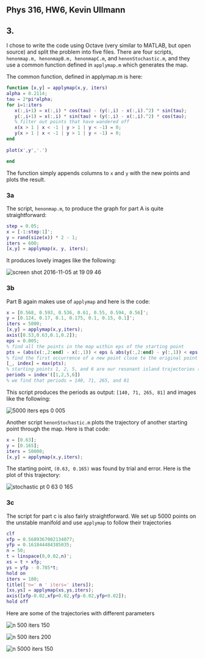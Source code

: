 ## Phys 316, HW6, Kevin Ullmann
## 3.

I chose to write the code using Octave (very similar to MATLAB, but open source) and split the problem into five files. There are four scripts, `henonmap.m, henonmapB.m, henonmapC.m`, and `henonStochastic.m`, and they use a common function defined in `applymap.m` which generates the map.

The common function, defined in applymap.m is here:

```MATLAB
function [x,y] = applymap(x,y, iters)
alpha = 0.2114;
tau = 2*pi*alpha;
for i=1:iters
   x(:,i+1) = x(:,i) * cos(tau) - (y(:,i) - x(:,i).^2) * sin(tau);
   y(:,i+1) = x(:,i) * sin(tau) + (y(:,i) - x(:,i).^2) * cos(tau);
   % filter out points that have wandered off
   x(x > 1 | x < -1 | y > 1 | y < -1) = 0;
   y(x > 1 | x < -1 | y > 1 | y < -1) = 0;
end
   
plot(x',y','.')

end
```

The function simply appends columns to `x` and `y` with the new points and plots the result.

### 3a
The script, `henonmap.m`, to produce the graph for part A is quite straightforward:

```MATLAB
step = 0.05;
x = [-1:step:1]';
y = rand(size(x)) * 2 - 1;
iters = 600;
[x,y] = applymap(x, y, iters);
```

It produces lovely images like the following:

![screen shot 2016-11-05 at 19 09 46](https://cloud.githubusercontent.com/assets/214996/20768464/bd94aa4c-b703-11e6-8239-ebf6d9260533.png)

### 3b
Part B again makes use of `applymap` and here is the code:

```MATLAB
x = [0.568, 0.593, 0.536, 0.61, 0.55, 0.594, 0.56]';
y = [0.124, 0.17, 0.1, 0.175, 0.1, 0.15, 0.1]';
iters = 5000;
[x,y] = applymap(x,y,iters);
axis([0.53,0.63,0.1,0.2]);
eps = 0.005;
% find all the points in the map within eps of the starting point
pts = (abs(x(:,2:end) - x(:,1)) < eps & abs(y(:,2:end) - y(:,1)) < eps)';
% find the first occurrence of a new point close to the original point
[_, index] = max(pts);
% starting points 1, 2, 5, and 6 are our resonant island trajectories (found by inspection)
periods = index'([1,2,5,6])
% we find that periods = 140, 71, 265, and 81
```

This script produces the periods as output: `[140, 71, 265, 81]` and images like the following:

![5000 iters eps 0 005](https://cloud.githubusercontent.com/assets/214996/20768506/ecbfbe6a-b703-11e6-9054-a1f336e5d2da.png)

Another script `henonStochastic.m` plots the trajectory of another starting point through the map. Here is that code:

```MATLAB
x = [0.63];
y = [0.165];
iters = 50000;
[x,y] = applymap(x,y,iters);
```

The starting point, `(0.63, 0.165)` was found by trial and error. Here is the plot of this trajectory:

![stochastic pt 0 63 0 165](https://cloud.githubusercontent.com/assets/214996/20768640/4ae0550e-b704-11e6-8a50-bd6422c74e9a.png)

### 3c

The script for part c is also fairly straightforward. We set up 5000 points on the unstable manifold and use `applymap` to follow their trajectories

```MATLAB
clf
xfp = 0.5689367002134077;
yfp = 0.161844484385035;
n = 50;
t = linspace(0,0.02,n)';
xs = t + xfp;
ys = yfp - 0.785*t;
hold on
iters = 180;
title(['n=' n ' iters=' iters]);
[xs,ys] = applymap(xs,ys,iters);
axis([xfp-0.02,xfp+0.02,yfp-0.02,yfp+0.02]);
hold off
```

Here are some of the trajectories with different parameters

![n 500 iters 150](https://cloud.githubusercontent.com/assets/214996/20768566/0b1b8a1a-b704-11e6-932b-d54527d20d05.png)

![n 500 iters 200](https://cloud.githubusercontent.com/assets/214996/20768620/2db7a036-b704-11e6-89c2-6304706472fb.png)

![n 5000 iters 150](https://cloud.githubusercontent.com/assets/214996/20768624/33184594-b704-11e6-9fef-3ff7f2d608ff.png)
